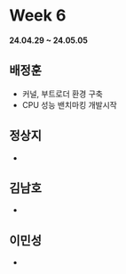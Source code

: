 # Week 6
**24.04.29 ~ 24.05.05**
   
## 배정훈   
*  커널, 부트로더 환경 구축   
*  CPU 성능 밴치마킹 개발시작   
## 정상지   
*    
## 김남호   
*   
## 이민성   
*   